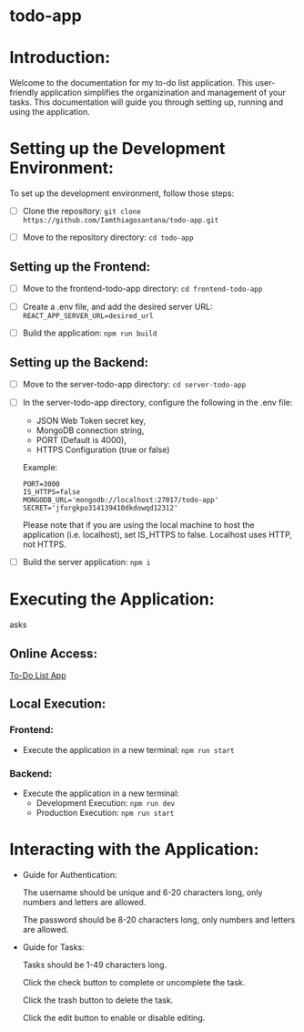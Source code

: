 # todo-app

# Introduction:

Welcome to the documentation for my to-do list application. 
This user-friendly application simplifies the organizination and management of your tasks.
This documentation will guide you through setting up, running and using the application.

# Setting up the Development Environment:

To set up the development environment, follow those steps:

- [ ] Clone the repository:
```git clone https://github.com/Iamthiagosantana/todo-app.git```

- [ ] Move to the repository directory:
```cd todo-app```

## Setting up the Frontend:

- [ ] Move to the frontend-todo-app directory:
```cd frontend-todo-app```

- [ ] Create a .env file, and add the desired server URL:
```REACT_APP_SERVER_URL=desired_url```

- [ ] Build the application:
```npm run build```

## Setting up the Backend:

- [ ] Move to the server-todo-app directory:
```cd server-todo-app```
- [ ] In the server-todo-app directory, configure the following in the .env file:
  - JSON Web Token secret key,
  - MongoDB connection string, 
  - PORT (Default is 4000), 
  - HTTPS Configuration (true or false)

  Example:
  ```
  PORT=3000
  IS_HTTPS=false
  MONGODB_URL='mongodb://localhost:27017/todo-app'
  SECRET='jforgkpo314139410dkdowqd12312'
  ```

  Please note that if you are using the local machine to host the application (i.e. localhost), set IS_HTTPS to false. Localhost uses HTTP, not HTTPS.

- [ ] Build the server application:
```npm i```

# Executing the Application:
asks
## Online Access:

[To-Do List App](https://thiagosantana-todo-app.onrender.com/)

## Local Execution:

### Frontend:

- Execute the application in a new terminal:
```npm run start```

### Backend:

- Execute the application in a new terminal:
    - Development Execution:
      ```npm run dev```
    - Production Execution:
      ```npm run start```

# Interacting with the Application:

- Guide for Authentication:
  
  The username should be unique and 6-20 characters long, only numbers and letters are allowed.
  
  The password should be 8-20 characters long, only numbers and letters are allowed.
  
- Guide for Tasks:

  Tasks should be 1-49 characters long.
  
  Click the check button to complete or uncomplete the task.

  Click the trash button to delete the task.

  Click the edit button to enable or disable editing.

  
